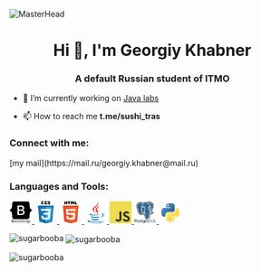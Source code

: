 ![MasterHead](https://mir-s3-cdn-cf.behance.net/project_modules/fs/be832922391491.58c25558f0fe7.gif)
<h1 align="center">Hi 👋, I'm Georgiy Khabner</h1>
<h3 align="center">A default Russian student of ITMO</h3>

- 🔭 I’m currently working on [Java labs](https://github.com/SugarBooba/Programming.git)

- 📫 How to reach me **t.me/sushi_tras**

<h3 align="left">Connect with me:</h3>
<p align="left">
[my mail](https://mail.ru/georgiy.khabner@mail.ru)
</p>

<h3 align="left">Languages and Tools:</h3>
<p align="left"> <a href="https://getbootstrap.com" target="_blank" rel="noreferrer"> <img src="https://raw.githubusercontent.com/devicons/devicon/master/icons/bootstrap/bootstrap-plain-wordmark.svg" alt="bootstrap" width="40" height="40"/> </a> <a href="https://www.w3schools.com/css/" target="_blank" rel="noreferrer"> <img src="https://raw.githubusercontent.com/devicons/devicon/master/icons/css3/css3-original-wordmark.svg" alt="css3" width="40" height="40"/> </a> <a href="https://www.w3.org/html/" target="_blank" rel="noreferrer"> <img src="https://raw.githubusercontent.com/devicons/devicon/master/icons/html5/html5-original-wordmark.svg" alt="html5" width="40" height="40"/> </a> <a href="https://www.java.com" target="_blank" rel="noreferrer"> <img src="https://raw.githubusercontent.com/devicons/devicon/master/icons/java/java-original.svg" alt="java" width="40" height="40"/> </a> <a href="https://developer.mozilla.org/en-US/docs/Web/JavaScript" target="_blank" rel="noreferrer"> <img src="https://raw.githubusercontent.com/devicons/devicon/master/icons/javascript/javascript-original.svg" alt="javascript" width="40" height="40"/> </a> <a href="https://www.postgresql.org" target="_blank" rel="noreferrer"> <img src="https://raw.githubusercontent.com/devicons/devicon/master/icons/postgresql/postgresql-original-wordmark.svg" alt="postgresql" width="40" height="40"/> </a> <a href="https://www.python.org" target="_blank" rel="noreferrer"> <img src="https://raw.githubusercontent.com/devicons/devicon/master/icons/python/python-original.svg" alt="python" width="40" height="40"/> </a> </p>

<p><img align="left" src="https://github-readme-stats.vercel.app/api/top-langs?username=sugarbooba&show_icons=true&locale=en&layout=compact" alt="sugarbooba" /></p>

<p>&nbsp;<img align="center" src="https://github-readme-stats.vercel.app/api?username=sugarbooba&show_icons=true&locale=en" alt="sugarbooba" /></p>

<p><img align="center" src="https://github-readme-streak-stats.herokuapp.com/?user=sugarbooba&" alt="sugarbooba" /></p>
